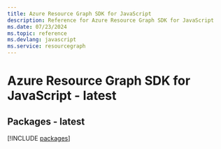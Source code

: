 ```yaml
---
title: Azure Resource Graph SDK for JavaScript
description: Reference for Azure Resource Graph SDK for JavaScript
ms.date: 07/23/2024
ms.topic: reference
ms.devlang: javascript
ms.service: resourcegraph
---
```

# Azure Resource Graph SDK for JavaScript - latest
## Packages - latest
[!INCLUDE [packages](resource-graph-index.md)]